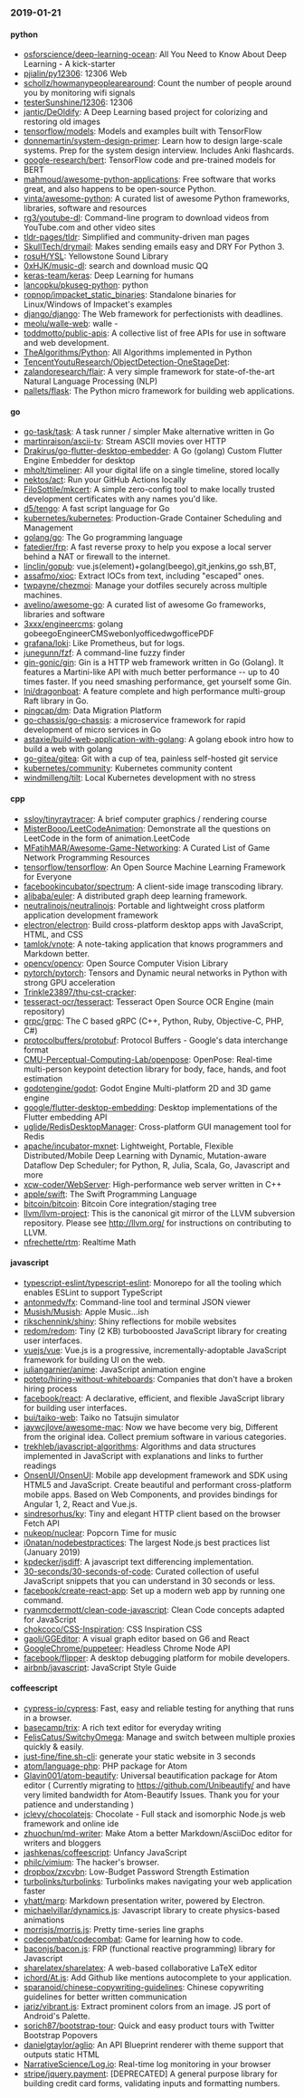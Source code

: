 ### 2019-01-21

#### python
* [osforscience/deep-learning-ocean](https://github.com/osforscience/deep-learning-ocean):  All You Need to Know About Deep Learning - A kick-starter
* [pjialin/py12306](https://github.com/pjialin/py12306):  12306  Web 
* [schollz/howmanypeoplearearound](https://github.com/schollz/howmanypeoplearearound): Count the number of people around you  by monitoring wifi signals 
* [testerSunshine/12306](https://github.com/testerSunshine/12306): 12306
* [jantic/DeOldify](https://github.com/jantic/DeOldify): A Deep Learning based project for colorizing and restoring old images
* [tensorflow/models](https://github.com/tensorflow/models): Models and examples built with TensorFlow
* [donnemartin/system-design-primer](https://github.com/donnemartin/system-design-primer): Learn how to design large-scale systems. Prep for the system design interview. Includes Anki flashcards.
* [google-research/bert](https://github.com/google-research/bert): TensorFlow code and pre-trained models for BERT
* [mahmoud/awesome-python-applications](https://github.com/mahmoud/awesome-python-applications):  Free software that works great, and also happens to be open-source Python.
* [vinta/awesome-python](https://github.com/vinta/awesome-python): A curated list of awesome Python frameworks, libraries, software and resources
* [rg3/youtube-dl](https://github.com/rg3/youtube-dl): Command-line program to download videos from YouTube.com and other video sites
* [tldr-pages/tldr](https://github.com/tldr-pages/tldr):  Simplified and community-driven man pages
* [SkullTech/drymail](https://github.com/SkullTech/drymail): Makes sending emails easy and DRY  For Python 3.
* [rosuH/YSL](https://github.com/rosuH/YSL): Yellowstone Sound Library 
* [0xHJK/music-dl](https://github.com/0xHJK/music-dl): search and download music QQ
* [keras-team/keras](https://github.com/keras-team/keras): Deep Learning for humans
* [lancopku/pkuseg-python](https://github.com/lancopku/pkuseg-python): python
* [ropnop/impacket_static_binaries](https://github.com/ropnop/impacket_static_binaries): Standalone binaries for Linux/Windows of Impacket's examples
* [django/django](https://github.com/django/django): The Web framework for perfectionists with deadlines.
* [meolu/walle-web](https://github.com/meolu/walle-web): walle -  
* [toddmotto/public-apis](https://github.com/toddmotto/public-apis): A collective list of free APIs for use in software and web development.
* [TheAlgorithms/Python](https://github.com/TheAlgorithms/Python): All Algorithms implemented in Python
* [TencentYoutuResearch/ObjectDetection-OneStageDet](https://github.com/TencentYoutuResearch/ObjectDetection-OneStageDet): 
* [zalandoresearch/flair](https://github.com/zalandoresearch/flair): A very simple framework for state-of-the-art Natural Language Processing (NLP)
* [pallets/flask](https://github.com/pallets/flask): The Python micro framework for building web applications.

#### go
* [go-task/task](https://github.com/go-task/task): A task runner / simpler Make alternative written in Go
* [martinraison/ascii-tv](https://github.com/martinraison/ascii-tv): Stream ASCII movies over HTTP
* [Drakirus/go-flutter-desktop-embedder](https://github.com/Drakirus/go-flutter-desktop-embedder): A Go (golang) Custom Flutter Engine Embedder for desktop
* [mholt/timeliner](https://github.com/mholt/timeliner): All your digital life on a single timeline, stored locally
* [nektos/act](https://github.com/nektos/act): Run your GitHub Actions locally
* [FiloSottile/mkcert](https://github.com/FiloSottile/mkcert): A simple zero-config tool to make locally trusted development certificates with any names you'd like.
* [d5/tengo](https://github.com/d5/tengo): A fast script language for Go
* [kubernetes/kubernetes](https://github.com/kubernetes/kubernetes): Production-Grade Container Scheduling and Management
* [golang/go](https://github.com/golang/go): The Go programming language
* [fatedier/frp](https://github.com/fatedier/frp): A fast reverse proxy to help you expose a local server behind a NAT or firewall to the internet.
* [linclin/gopub](https://github.com/linclin/gopub): vue.js(element)+golang(beego),git,jenkins,go ssh,BT,
* [assafmo/xioc](https://github.com/assafmo/xioc): Extract IOCs from text, including "escaped" ones.
* [twpayne/chezmoi](https://github.com/twpayne/chezmoi): Manage your dotfiles securely across multiple machines.
* [avelino/awesome-go](https://github.com/avelino/awesome-go): A curated list of awesome Go frameworks, libraries and software
* [3xxx/engineercms](https://github.com/3xxx/engineercms): golang gobeegoEngineerCMSwebonlyofficedwgofficePDF
* [grafana/loki](https://github.com/grafana/loki): Like Prometheus, but for logs.
* [junegunn/fzf](https://github.com/junegunn/fzf):  A command-line fuzzy finder
* [gin-gonic/gin](https://github.com/gin-gonic/gin): Gin is a HTTP web framework written in Go (Golang). It features a Martini-like API with much better performance -- up to 40 times faster. If you need smashing performance, get yourself some Gin.
* [lni/dragonboat](https://github.com/lni/dragonboat): A feature complete and high performance multi-group Raft library in Go.
* [pingcap/dm](https://github.com/pingcap/dm): Data Migration Platform
* [go-chassis/go-chassis](https://github.com/go-chassis/go-chassis): a microservice framework for rapid development of micro services in Go
* [astaxie/build-web-application-with-golang](https://github.com/astaxie/build-web-application-with-golang): A golang ebook intro how to build a web with golang
* [go-gitea/gitea](https://github.com/go-gitea/gitea): Git with a cup of tea, painless self-hosted git service
* [kubernetes/community](https://github.com/kubernetes/community): Kubernetes community content
* [windmilleng/tilt](https://github.com/windmilleng/tilt): Local Kubernetes development with no stress

#### cpp
* [ssloy/tinyraytracer](https://github.com/ssloy/tinyraytracer): A brief computer graphics / rendering course
* [MisterBooo/LeetCodeAnimation](https://github.com/MisterBooo/LeetCodeAnimation): Demonstrate all the questions on LeetCode in the form of animation.LeetCode
* [MFatihMAR/Awesome-Game-Networking](https://github.com/MFatihMAR/Awesome-Game-Networking): A Curated List of Game Network Programming Resources
* [tensorflow/tensorflow](https://github.com/tensorflow/tensorflow): An Open Source Machine Learning Framework for Everyone
* [facebookincubator/spectrum](https://github.com/facebookincubator/spectrum): A client-side image transcoding library.
* [alibaba/euler](https://github.com/alibaba/euler): A distributed graph deep learning framework.
* [neutralinojs/neutralinojs](https://github.com/neutralinojs/neutralinojs): Portable and lightweight cross platform application development framework
* [electron/electron](https://github.com/electron/electron): Build cross-platform desktop apps with JavaScript, HTML, and CSS
* [tamlok/vnote](https://github.com/tamlok/vnote): A note-taking application that knows programmers and Markdown better.
* [opencv/opencv](https://github.com/opencv/opencv): Open Source Computer Vision Library
* [pytorch/pytorch](https://github.com/pytorch/pytorch): Tensors and Dynamic neural networks in Python with strong GPU acceleration
* [Trinkle23897/thu-cst-cracker](https://github.com/Trinkle23897/thu-cst-cracker): 
* [tesseract-ocr/tesseract](https://github.com/tesseract-ocr/tesseract): Tesseract Open Source OCR Engine (main repository)
* [grpc/grpc](https://github.com/grpc/grpc): The C based gRPC (C++, Python, Ruby, Objective-C, PHP, C#)
* [protocolbuffers/protobuf](https://github.com/protocolbuffers/protobuf): Protocol Buffers - Google's data interchange format
* [CMU-Perceptual-Computing-Lab/openpose](https://github.com/CMU-Perceptual-Computing-Lab/openpose): OpenPose: Real-time multi-person keypoint detection library for body, face, hands, and foot estimation
* [godotengine/godot](https://github.com/godotengine/godot): Godot Engine  Multi-platform 2D and 3D game engine
* [google/flutter-desktop-embedding](https://github.com/google/flutter-desktop-embedding): Desktop implementations of the Flutter embedding API
* [uglide/RedisDesktopManager](https://github.com/uglide/RedisDesktopManager):  Cross-platform GUI management tool for Redis
* [apache/incubator-mxnet](https://github.com/apache/incubator-mxnet): Lightweight, Portable, Flexible Distributed/Mobile Deep Learning with Dynamic, Mutation-aware Dataflow Dep Scheduler; for Python, R, Julia, Scala, Go, Javascript and more
* [xcw-coder/WebServer](https://github.com/xcw-coder/WebServer): High-performance web server written in C++
* [apple/swift](https://github.com/apple/swift): The Swift Programming Language
* [bitcoin/bitcoin](https://github.com/bitcoin/bitcoin): Bitcoin Core integration/staging tree
* [llvm/llvm-project](https://github.com/llvm/llvm-project): This is the canonical git mirror of the LLVM subversion repository. Please see http://llvm.org/ for instructions on contributing to LLVM.
* [nfrechette/rtm](https://github.com/nfrechette/rtm): Realtime Math

#### javascript
* [typescript-eslint/typescript-eslint](https://github.com/typescript-eslint/typescript-eslint):  Monorepo for all the tooling which enables ESLint to support TypeScript
* [antonmedv/fx](https://github.com/antonmedv/fx): Command-line tool and terminal JSON viewer 
* [Musish/Musish](https://github.com/Musish/Musish): Apple Music...ish
* [rikschennink/shiny](https://github.com/rikschennink/shiny):  Shiny reflections for mobile websites
* [redom/redom](https://github.com/redom/redom): Tiny (2 KB) turboboosted JavaScript library for creating user interfaces.
* [vuejs/vue](https://github.com/vuejs/vue):  Vue.js is a progressive, incrementally-adoptable JavaScript framework for building UI on the web.
* [juliangarnier/anime](https://github.com/juliangarnier/anime): JavaScript animation engine
* [poteto/hiring-without-whiteboards](https://github.com/poteto/hiring-without-whiteboards):  Companies that don't have a broken hiring process
* [facebook/react](https://github.com/facebook/react): A declarative, efficient, and flexible JavaScript library for building user interfaces.
* [bui/taiko-web](https://github.com/bui/taiko-web): Taiko no Tatsujin simulator
* [jaywcjlove/awesome-mac](https://github.com/jaywcjlove/awesome-mac):  Now we have become very big, Different from the original idea. Collect premium software in various categories.
* [trekhleb/javascript-algorithms](https://github.com/trekhleb/javascript-algorithms):  Algorithms and data structures implemented in JavaScript with explanations and links to further readings
* [OnsenUI/OnsenUI](https://github.com/OnsenUI/OnsenUI): Mobile app development framework and SDK using HTML5 and JavaScript. Create beautiful and performant cross-platform mobile apps. Based on Web Components, and provides bindings for Angular 1, 2, React and Vue.js.
* [sindresorhus/ky](https://github.com/sindresorhus/ky): Tiny and elegant HTTP client based on the browser Fetch API
* [nukeop/nuclear](https://github.com/nukeop/nuclear): Popcorn Time for music
* [i0natan/nodebestpractices](https://github.com/i0natan/nodebestpractices): The largest Node.js best practices list (January 2019)
* [kpdecker/jsdiff](https://github.com/kpdecker/jsdiff): A javascript text differencing implementation.
* [30-seconds/30-seconds-of-code](https://github.com/30-seconds/30-seconds-of-code): Curated collection of useful JavaScript snippets that you can understand in 30 seconds or less.
* [facebook/create-react-app](https://github.com/facebook/create-react-app): Set up a modern web app by running one command.
* [ryanmcdermott/clean-code-javascript](https://github.com/ryanmcdermott/clean-code-javascript):  Clean Code concepts adapted for JavaScript
* [chokcoco/CSS-Inspiration](https://github.com/chokcoco/CSS-Inspiration): CSS Inspiration CSS 
* [gaoli/GGEditor](https://github.com/gaoli/GGEditor): A visual graph editor based on G6 and React
* [GoogleChrome/puppeteer](https://github.com/GoogleChrome/puppeteer): Headless Chrome Node API
* [facebook/flipper](https://github.com/facebook/flipper): A desktop debugging platform for mobile developers.
* [airbnb/javascript](https://github.com/airbnb/javascript): JavaScript Style Guide

#### coffeescript
* [cypress-io/cypress](https://github.com/cypress-io/cypress): Fast, easy and reliable testing for anything that runs in a browser.
* [basecamp/trix](https://github.com/basecamp/trix): A rich text editor for everyday writing
* [FelisCatus/SwitchyOmega](https://github.com/FelisCatus/SwitchyOmega): Manage and switch between multiple proxies quickly & easily.
* [just-fine/fine.sh-cli](https://github.com/just-fine/fine.sh-cli): generate your static website in 3 seconds
* [atom/language-php](https://github.com/atom/language-php): PHP package for Atom
* [Glavin001/atom-beautify](https://github.com/Glavin001/atom-beautify):  Universal beautification package for Atom editor ( Currently migrating to https://github.com/Unibeautify/ and have very limited bandwidth for Atom-Beautify Issues. Thank you for your patience and understanding  )
* [jclevy/chocolatejs](https://github.com/jclevy/chocolatejs): Chocolate - Full stack and isomorphic Node.js web framework and online ide
* [zhuochun/md-writer](https://github.com/zhuochun/md-writer):  Make Atom a better Markdown/AsciiDoc editor for writers and bloggers
* [jashkenas/coffeescript](https://github.com/jashkenas/coffeescript): Unfancy JavaScript
* [philc/vimium](https://github.com/philc/vimium): The hacker's browser.
* [dropbox/zxcvbn](https://github.com/dropbox/zxcvbn): Low-Budget Password Strength Estimation
* [turbolinks/turbolinks](https://github.com/turbolinks/turbolinks): Turbolinks makes navigating your web application faster
* [yhatt/marp](https://github.com/yhatt/marp): Markdown presentation writer, powered by Electron.
* [michaelvillar/dynamics.js](https://github.com/michaelvillar/dynamics.js): Javascript library to create physics-based animations
* [morrisjs/morris.js](https://github.com/morrisjs/morris.js): Pretty time-series line graphs
* [codecombat/codecombat](https://github.com/codecombat/codecombat): Game for learning how to code.
* [baconjs/bacon.js](https://github.com/baconjs/bacon.js): FRP (functional reactive programming) library for Javascript
* [sharelatex/sharelatex](https://github.com/sharelatex/sharelatex): A web-based collaborative LaTeX editor
* [ichord/At.js](https://github.com/ichord/At.js): Add Github like mentions autocomplete to your application.
* [sparanoid/chinese-copywriting-guidelines](https://github.com/sparanoid/chinese-copywriting-guidelines): Chinese copywriting guidelines for better written communication
* [jariz/vibrant.js](https://github.com/jariz/vibrant.js): Extract prominent colors from an image. JS port of Android's Palette.
* [sorich87/bootstrap-tour](https://github.com/sorich87/bootstrap-tour): Quick and easy product tours with Twitter Bootstrap Popovers
* [danielgtaylor/aglio](https://github.com/danielgtaylor/aglio): An API Blueprint renderer with theme support that outputs static HTML
* [NarrativeScience/Log.io](https://github.com/NarrativeScience/Log.io): Real-time log monitoring in your browser
* [stripe/jquery.payment](https://github.com/stripe/jquery.payment): [DEPRECATED] A general purpose library for building credit card forms, validating inputs and formatting numbers.
